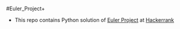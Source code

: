 #Euler_Project+

 * This repo contains Python solution of [Euler Project](https://www.hackerrank.com/contests/projecteuler/challenges "Euler Project Hackerrank") at [Hackerrank](https://www.hackerrank.com "Hackerrank")
